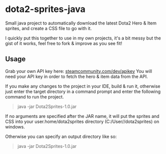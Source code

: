 # dota2-sprites-java
Small java project to automatically download the latest Dota2 Hero &amp; Item sprites, and create a CSS file to go with it.

I quickly put this together to use in my own projects, it's a bit messy but the gist of it works, feel free to fork & improve as you see fit!

## Usage
Grab your own API key here: [steamcommunity.com/dev/apikey](http://steamcommunity.com/dev/apikey)
You will need your API key in order to fetch the hero & item data from the API.

If you make any changes to the project in your IDE, build & run it, otherwise just enter the target directory in a command prompt and enter the following command to run the project. 
> java -jar Dota2Sprites-1.0.jar <your-steam-api-key>

If no arguments are specified after the JAR name, it will put the sprites and CSS into your user.home/dota2sprites directory (C:/User/<username>/dota2sprites) on windows.

Otherwise you can specify an output directory like so:
> java -jar Dota2Sprites-1.0.jar <your-steam-api-key> <output-directory>
